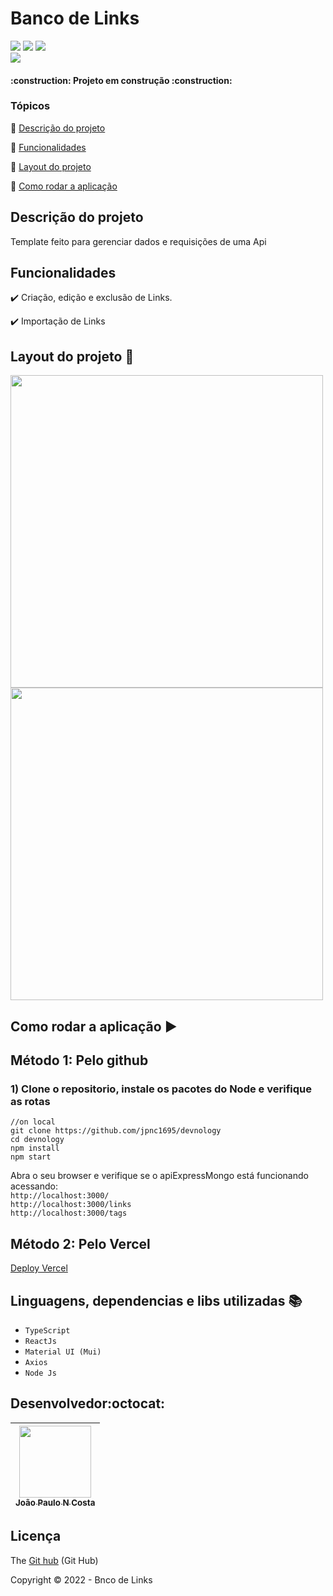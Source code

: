 
<h1>Banco de Links</h1> 
<p >
<img src="https://img.shields.io/badge/react-%2320232a.svg?style=for-the-badge&logo=react&logoColor=%2361DAFB"/>
<img src="https://img.shields.io/badge/typescript-%23007ACC.svg?style=for-the-badge&logo=typescript&logoColor=white"/>
<img src="https://img.shields.io/badge/Node.js-339933?style=for-the-badge&logo=nodedotjs&logoColor=white"/></br>
<img src="http://img.shields.io/static/v1?label=STATUS&message=EM%20DESENVOLVIMENTO&color=RED&style=for-the-badge"/>

</p>
<p align="center">
 
</p>

<h4 > 
    :construction:  Projeto em construção  :construction:
</h4>

### Tópicos 

:small_blue_diamond: [Descrição do projeto](#descrição-do-projeto)

:small_blue_diamond: [Funcionalidades](#funcionalidades)

:small_blue_diamond: [Layout do projeto](#layout-do-projeto-dash)

:small_blue_diamond: [Como rodar a aplicação](#como-rodar-a-aplicação-arrow_forward)

## Descrição do projeto 

<p align="justify">
 Template feito para gerenciar dados e requisições de uma Api
</p>

## Funcionalidades

:heavy_check_mark: Criação, edição e exclusão de Links.

:heavy_check_mark: Importação de Links

## Layout do projeto :dash:

<img src="https://lh3.googleusercontent.com/mPJ7qoAZgjMflsACoHK2--48n7c6HVaFg3elU2FrSyKR8QDy11QEuvMj5hjHig5BzFC-yDhH16fKDgD_QwwZPO6qTXOJ3CVw_1_JB0YrhQXrysgqwKswcV0Upycl-k7AiWvf__CTlPdyr8w2qlM4Y747wTy5h2jB1XZrbUGw0A2B06KyKnJ-MLijeFN1Yd0jm3NZhvNTBqu3lpE61kYsF9HCVjth_ZmL76ZWdMylEq9OV9wfsh4t5ZgCmKKC5vgEccsVQOE1VRM0h9sF8lpOKN7pgA2V7K-4Po35c1e26wVna3WRDILcLcU251MpYt-ocIkUDhjCfqrMoyACDhQhjae00pC0IiW7dKs4Ajmoklw4u2z0JAIEHwzD5ftjxMpHGscgyiEJXrXSF7NruO4bMK6qNXhgyAL-RXhjzbeya86wIVINnJzmI2OoGMRCZuqGHgP4XujT-N0o-7i7Wn_XFuu1tO70mTVQD9xdovdoc19q2pW1bddXZqeIvkGKIg80RnIxuybn7jAYwdIVZn65_LUkjvNRFxqXxvI4MdCN1Ft1b__mFQTo0k6DcMOPjYbwGh6bgDJqAHuty22pgULCEibobcubrBmG5W46Lq3s_08BI6VQxqvzu1xIqzt6AfZMhrNljVgNYTK-G1AZOFL9Gq4mPxIvgr1jNJKNVHKWjuJ7afiKImVZHKOozNRvQg5bKtys3R8qTqQzgIvLG8AcE1x2QBQ7mmtJi27MEpHZiSliAj1xgELmSyZxJr2xLkIcyNs8DMYJV_7RfJp3fHJXX5ekJjMjSQFuY6MemxzUPg674rbSnO1-sjeKIFatp6H5empR6rRcjRGWy3CACP-j2CEfvqmMN25RnBnUxJ33hIMA7Le3FYKiRdsI9ldw3lpP9tiwPsywAsioH7yP2rAMKGThIsyivoQ_bBeIo858kdub_1xFyPpMa7th5M1zOd0EAcBPNuAieZLlmRhE=w1358-h612-no?authuser=0" width=500vh> 

<img src="https://lh3.googleusercontent.com/aDZsQK9k4RvG30_-3BlvcP-IRG_lf3bbyg4ELAgm6w_Kw5oBQwl21glcuH4RrRq-D87CV2TNXYZzz1jaX9TasrsX-kaTg8rBqYdmWZI6Y6ZZKJsttegfTsEbmyreuKpLew-hmAfVppRZT90HyjgUBaTUDalBjTjCJOOcL3tKFHdgCQs_1wXHxFqnOnze8W-qTdvlTo_zC7K-zJwQLYfwav5291OaTOY82n9JRI1o0X1rR6qMnQgqif2knAghqhtMttSgYayrpW3znmvaKuf25xUPjf2O-de_kZS3PIt0RbFvt3fq_vCjCSkqFL4fKdBHE2CiTOvtqPFZQ_hfCLB1UygCjBigGJDoWaR2QOPz38PLyFxfDrN-Yy-SLQZBqo_0Wclj8ZFQf01IJYMV4vFK4GvxT-CKIW3mMZdHeSWfw0P5YlyaNAY3WyGkE6Dp_uALe0oB6jvdEg2w5LaWgtEOMT4b-jfBUPmxED1aNT5HX9o4VrCQYWmEDEOZ6MIiTohBcv7c0p2g2zCkjwIIxvl8NquVgytWPspGwVNuUjU5esZotUJxJE4bWoyhp6CSL6d0B58dR_ZnRN0OKqkEqwETsy2RSIFpaSkfI2zsfoDLrq-pDN9jPzEa8sGanTpcgtkbhhM4lgndPHQNqo3InBqo78WBIz7LSDcqgAeP6mRx5tC47etPKYOB3FR3mTG0MZxsQYcCJv_aXxGv7pG6xTisVhjEZ7mtZvR9Toyy6RnfSD3jt8CIE_Gm7iZgQiLk7A0lAJpgTDEE2fLG2Krwqv1KmQlLKL6HNFhllklOGg=w1366-h623-no?authuser=0" width=500vh>


## Como rodar a aplicação :arrow_forward:

## Método 1: Pelo github
### 1) Clone o repositorio, instale os pacotes do Node e verifique as rotas

``` 
//on local
git clone https://github.com/jpnc1695/devnology
cd devnology
npm install
npm start
``` 
Abra o seu browser e verifique se o apiExpressMongo está funcionando acessando:</br>
`http://localhost:3000/`   
`http://localhost:3000/links`   
`http://localhost:3000/tags`   


## Método 2: Pelo Vercel
 <a href="https://devnology-6olb-lgq7x88qc-jpnc1695.vercel.app/"> Deploy Vercel<a/>

## Linguagens, dependencias e libs utilizadas :books:

- ``TypeScript``
- ``ReactJs``
- ``Material UI (Mui)``
- ``Axios``
- ``Node Js``

## Desenvolvedor:octocat:
| [<img src="https://avatars.githubusercontent.com/u/84605494?v=4" width=115><br><sub>João Paulo N Costa</sub>](https://github.com/jpnv1695) |  
| :---: |


## Licença 

The [Git hub]() (Git Hub)

Copyright :copyright: 2022 - Bnco de Links


